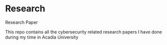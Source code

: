 # Research
Research Paper

This repo contains all the cybersecurity related research papers I have done during my time in Acadia University
